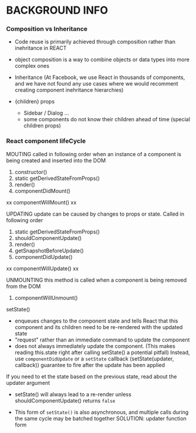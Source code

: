 # BACKGROUND INFO


### Composition vs Inheritance
- Code reuse is primarily achieved through composition rather than inehritance in REACT

- object composition is a way to combine objects or data types into more complex ones

- Inheritance 
    (At Facebook, we use React in thousands of components, and we have not found any use cases where we would recomment creating component inehritance hierarchies)

- {children} props
    - Sidebar / Dialog ...
    - some components do not know their children ahead of time (special children props)


### React component lifeCycle
MOUTING
    called in following order when an instance of a component is being created and inserted into the DOM

1) constructor()
2) static getDerivedStateFromProps()
3) render()
4) componentDidMount()

xx componentWillMount() xx

UPDATING
    update can be caused by changes to props or state. Called in following order

1) static getDerivedStateFromProps()
2) shouldComponentUpdate()
3) render()
4) getSnapshotBeforeUpdate()
5) componentDidUpdate()

xx componentWillUpdate() xx

UNMOUNTING
    this method is called when a component is being removed from the DOM

1) componentWillUnmount()


setState()
- enqueues changes to the component state and tells React that this component and its children need to be re-rendered with the updated state
- "request" rather than an immediate command to update the component
- does not always immediately update the component.
    (This makes reading this.state right after calling setState() a potential pitfall)
    Instead, use `componentDidUpdate` or a `setState` callback (setState(updater, callback)) guarantee to fire after the update has been applied

If you need to et the state based on the previous state, read about the updater argument

- setState() will always lead to a re-render unless shouldComponentUpdate() returns `false`

- This form of `setState()` is also asynchronous, and multiple calls during the same cycle may be batched together
    SOLUTION: updater function form



